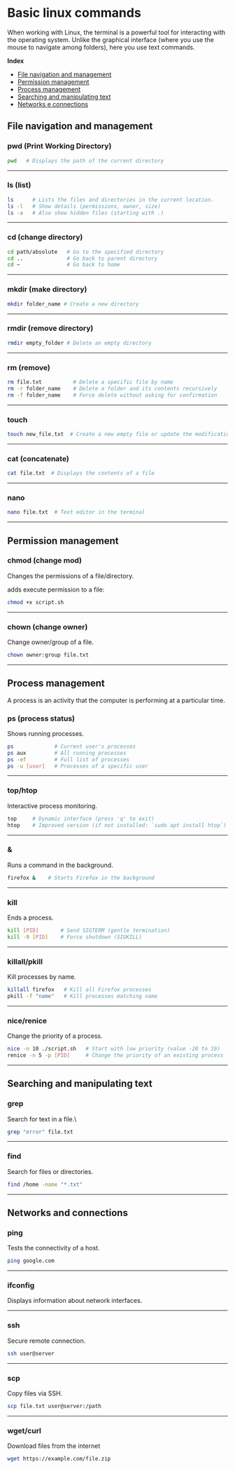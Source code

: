 # Basic linux commands

When working with Linux, the terminal is a powerful tool for interacting with the operating system. Unlike the graphical interface (where you use the mouse to navigate among folders), here you use text commands.

**Index**
- [File navigation and management](#file-navigation-and-management)
- [Permission management](#permission-management)
- [Process management](#process-management)
- [Searching and manipulating text](#searching-and-manipulating-text)
- [Networks e connections](#networks-and-connections)

## File navigation and management

### pwd (Print Working Directory)

```bash
pwd   # Displays the path of the current directory
```

---

### ls (list)

```bash
ls      # Lists the files and directories in the current location.
ls -l   # Show details (permissions, owner, size)
ls -a   # Also show hidden files (starting with .)
```

---

### cd (change directory)


```bash
cd path/absolute   # Go to the specified directory
cd ..              # Go back to parent directory
cd ~               # Go back to home
```

---

### mkdir (make directory)

```bash
mkdir folder_name # Create a new directory
```

---

### rmdir (remove directory)

```bash
rmdir empty_folder # Delete an empty directory
```

---

### rm (remove)

```bash
rm file.txt          # Delete a specific file by name
rm -r folder_name    # Delete a folder and its contents recursively
rm -f folder_name    # Force delete without asking for confirmation
```

---

### touch

```bash
touch new_file.txt  # Create a new empty file or update the modification date
```

---

### cat (concatenate)

```bash
cat file.txt  # Displays the contents of a file
```

---

### nano

```bash
nano file.txt  # Text editor in the terminal
```

---

## Permission management

### chmod (change mod)
Changes the permissions of a file/directory.

adds execute permission to a file:
```bash
chmod +x script.sh
```

---

### chown (change owner)
Change owner/group of a file.

```bash
chown owner:group file.txt
```

---

## Process management
A process is an activity that the computer is performing at a particular time.

### ps (process status)
Shows running processes.
```bash
ps             # Current user's processes
ps aux         # All running processes
ps -ef         # Full list of processes
ps -u [user]   # Processes of a specific user
```

---

### top/htop
Interactive process monitoring.
```bash
top     # Dynamic interface (press 'q' to exit)
htop    # Improved version (if not installed: `sudo apt install htop`)
```

---

### &
Runs a command in the background.
```bash
firefox &    # Starts Firefox in the background
```

---

### kill
Ends a process.
```bash
kill [PID]       # Send SIGTERM (gentle termination)
kill -9 [PID]    # Force shutdown (SIGKILL)
```

---

### killall/pkill
Kill processes by name.
```bash
killall firefox   # Kill all Firefox processes
pkill -f "name"   # Kill processes matching name
```

---

### nice/renice
Change the priority of a process.
```bash
nice -n 10 ./script.sh   # Start with low priority (value -20 to 19)
renice -n 5 -p [PID]     # Change the priority of an existing process
```
---

## Searching and manipulating text

### grep
Search for text in a file.\

```bash
grep "error" file.txt
```

---

### find
Search for files or directories.

```bash
find /home -name "*.txt"
```

---

## Networks and connections

### ping
Tests the connectivity of a host.

```bash
ping google.com
```

---

### ifconfig
Displays information about network interfaces.

---

### ssh
Secure remote connection.

```bash
ssh user@server
```

---

### scp
Copy files via SSH.

```bash
scp file.txt user@server:/path
```

---

### wget/curl
Download files from the internet

```bash
wget https://example.com/file.zip
```